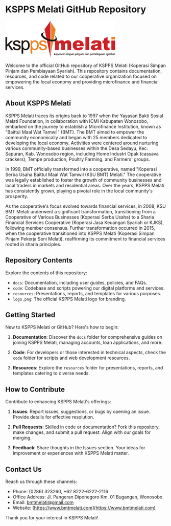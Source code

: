 # KSPPS Melati GitHub Repository

![KSPPS Melati Logo](logo.png)

Welcome to the official GitHub repository of KSPPS Melati (Koperasi Simpan Pinjam dan Pembiayaan Syariah). This repository contains documentation, resources, and code related to our cooperative organization focused on empowering the local economy and providing microfinance and financial services.

## About KSPPS Melati

KSPPS Melati traces its origins back to 1997 when the Yayasan Bakti Sosial Melati Foundation, in collaboration with ICMI Kabupaten Wonosobo, embarked on the journey to establish a Microfinance Institution, known as "Baittul Maal Wat Tamwil" (BMT). The BMT aimed to empower the community economically and began with 25 members dedicated to developing the local economy. Activities were centered around nurturing various community-based businesses within the Desa Sedayu, Kec. Sapuran, Kab. Wonosobo region, including Home Industri Opak (cassava crackers), Tempe production, Poultry Farming, and Farmers' groups.

In 1999, BMT officially transformed into a cooperative, named "Koperasi Serba Usaha Baittul Maal Wat Tamwil (KSU BMT) Melati." The cooperative was legally established to foster the growth of community businesses and local traders in markets and residential areas. Over the years, KSPPS Melati has consistently grown, playing a pivotal role in the local community's prosperity.

As the cooperative's focus evolved towards financial services, in 2008, KSU BMT Melati underwent a significant transformation, transitioning from a Cooperative of Various Businesses (Koperasi Serba Usaha) to a Sharia Financial Services Cooperative (Koperasi Jasa Keuangan Syariah or KJKS), following member consensus. Further transformation occurred in 2015, when the cooperative transitioned into KSPPS Melati (Koperasi Simpan Pinjam Pekerja Seni Melati), reaffirming its commitment to financial services rooted in sharia principles.

## Repository Contents

Explore the contents of this repository:

- `docs`: Documentation, including user guides, policies, and FAQs.
- `code`: Codebase and scripts powering our digital platforms and services.
- `resources`: Presentations, reports, and templates for various purposes.
- `logo.png`: The official KSPPS Melati logo for branding.

## Getting Started

New to KSPPS Melati or GitHub? Here's how to begin:

1. **Documentation**: Discover the `docs` folder for comprehensive guides on joining KSPPS Melati, managing accounts, loan applications, and more.

2. **Code**: For developers or those interested in technical aspects, check the `code` folder for scripts and web development resources.

3. **Resources**: Explore the `resources` folder for presentations, reports, and templates catering to diverse needs.

## How to Contribute

Contribute to enhancing KSPPS Melati's offerings:

1. **Issues**: Report issues, suggestions, or bugs by opening an issue. Provide details for effective resolution.

2. **Pull Requests**: Skilled in code or documentation? Fork this repository, make changes, and submit a pull request. Align with our goals for merging.

3. **Feedback**: Share thoughts in the Issues section. Your ideas for improvement or experiences with KSPPS Melati matter.

## Contact Us

Reach us through these channels:

- Phone: (0286) 323260, +62 8222-6222-2116
- Office Address: Jl. Pangeran Diponegoro Km. 01 Bugangan, Wonosobo.
- Email: bmtmelati@gmail.com
- Website: [https://www.bmtmelati.com](https://www.bmtmelati.com)

Thank you for your interest in KSPPS Melati!

<!---
ksppsmelati/ksppsmelati is a ✨ special ✨ repository because its `README.md` (this file) appears on your GitHub profile.
You can click the Preview link to take a look at your changes.
--->
